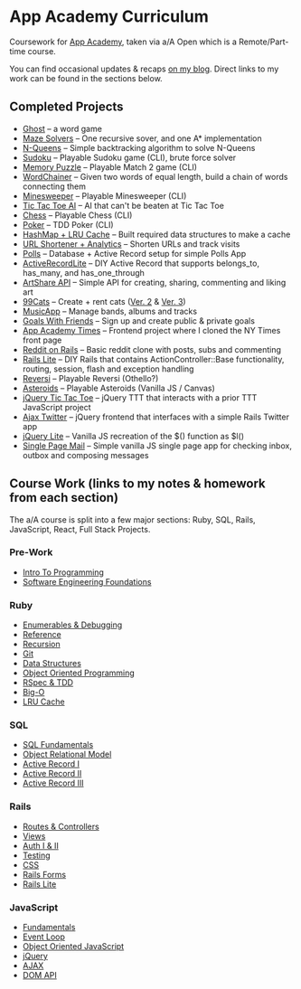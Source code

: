 # App Academy Curriculum
Coursework for [App Academy](https://www.appacademy.io/immersive/curriculum?location=san-francisco), taken via a/A Open which is a Remote/Part-time course.

You can find occasional updates & recaps [on my blog](https://mattramos.com/blog). Direct links to my work can be found in the sections below.

## Completed Projects
* [Ghost](https://github.com/mttrms/app-academy/tree/master/Ruby/Enumberables%20%26%20Debugging/ghost_project) – a word game
* [Maze Solvers](https://github.com/mttrms/app-academy/tree/master/Ruby/Enumberables%20%26%20Debugging/maze_project) – One recursive sover, and one A* implementation
* [N-Queens](https://github.com/mttrms/app-academy/tree/master/Ruby/Enumberables%20%26%20Debugging/n_queens_project) – Simple backtracking algorithm to solve N-Queens 
* [Sudoku](https://github.com/mttrms/app-academy/tree/master/Ruby/Reference/sudoku) – Playable Sudoku game (CLI), brute force solver
* [Memory Puzzle](https://github.com/mttrms/app-academy/tree/master/Ruby/Reference/memory_puzzle) – Playable Match 2 game (CLI)
* [WordChainer](https://github.com/mttrms/app-academy/tree/master/Ruby/Recursion/word_chains) – Given two words of equal length, build a chain of words connecting them
* [Minesweeper](https://github.com/mttrms/app-academy/tree/master/Ruby/Git/minesweeper) – Playable Minesweeper (CLI)
* [Tic Tac Toe AI](https://github.com/mttrms/app-academy/tree/master/Ruby/Data%20Structures/Tic%20Tac%20Toe%20AI) – AI that can't be beaten at Tic Tac Toe
* [Chess](https://github.com/mttrms/app-academy/tree/master/Ruby/Object%20Oriented%20Programming/chess) – Playable Chess (CLI)
* [Poker](https://github.com/mttrms/app-academy/tree/master/Ruby/RSpec%20%26%20TDD/poker) – TDD Poker (CLI)
* [HashMap + LRU Cache](https://github.com/mttrms/app-academy/tree/master/Ruby/LRU%20Cache/MyHashMap) – Built required data structures to make a cache
* [URL Shortener + Analytics](https://github.com/mttrms/app-academy/tree/master/SQL/Active%20Record%20I/URLShortener) – Shorten URLs and track visits
* [Polls](https://github.com/mttrms/app-academy/tree/master/SQL/Active%20Record%20II/polls_app) – Database + Active Record setup for simple Polls App
* [ActiveRecordLite](https://github.com/mttrms/app-academy/tree/master/SQL/Active%20Record%20III/ActiveRecordLite) – DIY Active Record that supports belongs_to, has_many, and has_one_through
* [ArtShare API](https://github.com/mttrms/app-academy/tree/master/Rails/Routes%20and%20Controllers/art_share) – Simple API for creating, sharing, commenting and liking art
* [99Cats](https://github.com/mttrms/app-academy/tree/master/Rails/Rails%20Auth/ninety_nine_cats_pt_2) – Create + rent cats ([Ver. 2](https://github.com/mttrms/app-academy/tree/master/Rails/Rails%20Auth/ninety_nine_cats_pt_2) & [Ver. 3](https://github.com/mttrms/app-academy/tree/master/Rails/Rails%20Auth/ninety_nine_cats_pt_3))
* [MusicApp](https://github.com/mttrms/app-academy/tree/master/Rails/Rails%20Auth/music_app) – Manage bands, albums and tracks
* [Goals With Friends](https://github.com/mttrms/app-academy/tree/master/Rails/Rails%20Testing/goals_with_friends) – Sign up and create public & private goals
* [App Academy Times](https://github.com/mttrms/app-academy/tree/master/Rails/Rails%20and%20CSS/app_academy_times) – Frontend project where I cloned the NY Times front page
* [Reddit on Rails](https://github.com/mttrms/app-academy/tree/master/Rails/Rails%20Forms/reddit_clone) – Basic reddit clone with posts, subs and commenting
* [Rails Lite](https://github.com/mttrms/app-academy/tree/master/Rails/Rails%20Lite/rails_lite) – DIY Rails that contains ActionController::Base functionality, routing, session, flash and exception handling
* [Reversi](https://github.com/mttrms/app-academy/tree/master/JavaScript/fundamentals/reversi_project) – Playable Reversi (Othello?)
* [Asteroids](https://github.com/mttrms/app-academy/tree/master/JavaScript/object_oriented_javascript/asteroids) – Playable Asteroids (Vanilla JS / Canvas)
* [jQuery Tic Tac Toe](https://github.com/mttrms/app-academy/tree/master/JavaScript/jquery/tic_tac_toe) – jQuery TTT that interacts with a prior TTT JavaScript project
* [Ajax Twitter](https://github.com/mttrms/app-academy/tree/master/JavaScript/ajax/ajax_twitter) – jQuery frontend that interfaces with a simple Rails Twitter app
* [jQuery Lite](https://github.com/mttrms/app-academy/tree/master/JavaScript/dom_api/jquery_lite) – Vanilla JS recreation of the $() function as $l()
* [Single Page Mail](https://github.com/mttrms/app-academy/tree/master/JavaScript/dom_api/single_page_mail) – Simple vanilla JS single page app for checking inbox, outbox and composing messages

## Course Work (links to my notes & homework from each section)
The a/A course is split into a few major sections: Ruby, SQL, Rails, JavaScript, React, Full Stack Projects.

### Pre-Work
* [Intro To Programming](https://github.com/mttrms/app-academy/tree/master/Intro%20To%20Programming)
* [Software Engineering Foundations](https://github.com/mttrms/app-academy/tree/master/Software%20Engineering%20Foundations)

### Ruby
* [Enumerables & Debugging](https://github.com/mttrms/app-academy/tree/master/Ruby/Enumberables%20%26%20Debugging)
* [Reference](https://github.com/mttrms/app-academy/tree/master/Ruby/Reference)
* [Recursion](https://github.com/mttrms/app-academy/tree/master/Ruby/Recursion)
* [Git](https://github.com/mttrms/app-academy/tree/master/Ruby/Git)
* [Data Structures](https://github.com/mttrms/app-academy/tree/master/Ruby/Data%20Structures)
* [Object Oriented Programming](https://github.com/mttrms/app-academy/tree/master/Ruby/Object%20Oriented%20Programming)
* [RSpec & TDD](https://github.com/mttrms/app-academy/tree/master/Ruby/RSpec%20%26%20TDD)
* [Big-O](https://github.com/mttrms/app-academy/tree/master/Ruby/Big-O)
* [LRU Cache](https://github.com/mttrms/app-academy/tree/master/Ruby/LRU%20Cache)

### SQL
* [SQL Fundamentals](https://github.com/mttrms/app-academy/tree/master/SQL/Fundamentals)
* [Object Relational Model](https://github.com/mttrms/app-academy/tree/master/SQL/Object%20Relational%20Model)
* [Active Record I](https://github.com/mttrms/app-academy/tree/master/SQL/Active%20Record%20I)
* [Active Record II](https://github.com/mttrms/app-academy/tree/master/SQL/Active%20Record%20II)
* [Active Record III](https://github.com/mttrms/app-academy/tree/master/SQL/Active%20Record%20III)

### Rails
* [Routes & Controllers](https://github.com/mttrms/app-academy/tree/master/Rails/Routes%20and%20Controllers)
* [Views](https://github.com/mttrms/app-academy/tree/master/Rails/Rails%20Views)
* [Auth I & II](https://github.com/mttrms/app-academy/tree/master/Rails/Rails%20Auth)
* [Testing](https://github.com/mttrms/app-academy/tree/master/Rails/Rails%20Testing)
* [CSS](https://github.com/mttrms/app-academy/tree/master/Rails/Rails%20and%20CSS)
* [Rails Forms](https://github.com/mttrms/app-academy/tree/master/Rails/Rails%20Forms)
* [Rails Lite](https://github.com/mttrms/app-academy/tree/master/Rails/Rails%20Lite)

### JavaScript
* [Fundamentals](https://github.com/mttrms/app-academy/tree/master/JavaScript/fundamentals)
* [Event Loop](https://github.com/mttrms/app-academy/tree/master/JavaScript/event_loop)
* [Object Oriented JavaScript](https://github.com/mttrms/app-academy/tree/master/JavaScript/object_oriented_javascript)
* [jQuery](https://github.com/mttrms/app-academy/tree/master/JavaScript/jquery)
* [AJAX](https://github.com/mttrms/app-academy/tree/master/JavaScript/ajax)
* [DOM API](https://github.com/mttrms/app-academy/tree/master/JavaScript/dom_api)
